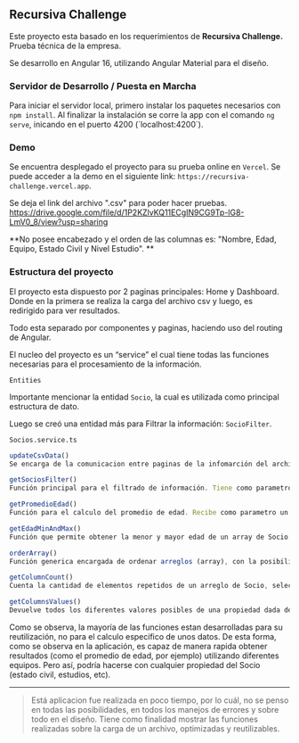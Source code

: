 ## Recursiva Challenge

Este proyecto esta basado en los requerimientos de **Recursiva Challenge.** Prueba técnica de la empresa.

Se desarrollo en Angular 16, utilizando Angular Material para el diseño.

### Servidor de Desarrollo / Puesta en Marcha

Para iniciar el servidor local, primero instalar los paquetes necesarios con `npm install`. Al finalizar la instalación se corre la app con el comando `ng serve`, inicando en el puerto 4200 (\`localhost:4200\`).

### Demo

Se encuentra desplegado el proyecto para su prueba online en `Vercel`. Se puede acceder a la demo en el siguiente link: `https://recursiva-challenge.vercel.app`. 

Se deja el link del archivo ".csv" para poder hacer pruebas. https://drive.google.com/file/d/1P2KZlvKQ11ECgIN9CG9Tp-lG8-LmV0_8/view?usp=sharing

**No posee encabezado y el orden de las columnas es: "Nombre, Edad, Equipo, Estado Civil y Nivel Estudio". ** 

### Estructura del proyecto

El proyecto esta dispuesto por 2 paginas principales: Home y Dashboard. Donde en la primera se realiza la carga del archivo csv y luego, es redirigido para ver resultados.

Todo esta separado por componentes y paginas, haciendo uso del routing de Angular.

El nucleo del proyecto es un “service” el cual tiene todas las funciones necesarias para el procesamiento de la información. 

`Entities`

Importante mencionar la entidad `Socio`, la cual es utilizada como principal estructura de dato.

Luego se creó una entidad más para Filtrar la información: `SocioFilter`.

`Socios.service.ts`

```javascript
updateCsvData() 
Se encarga de la comunicacion entre paginas de la infomarción del archivo

getSociosFilter()
Función principal para el filtrado de información. Tiene como parametro "filters", el cual puede recibir multiples objetos de filtro, haciendo posible su reutilización y personalización.

getPromedioEdad()
Función para el calculo del promedio de edad. Recibe como parametro un array de Socio y puede calcular de ese arreglo el promedio de edad.

getEdadMinAndMax()
Función que permite obtener la menor y mayor edad de un array de Socio

orderArray()
Función generica encargada de ordenar arreglos (array), con la posibilidad de seleccionar el tipo de ordenamiento (asc y desc) y la columna con la cual se quiere ordenar.

getColumnCount()
Cuenta la cantidad de elementos repetidos de un arreglo de Socio, seleccionando previamente la columna a contabilizar y el tipo de ordenamiento.

getColumnsValues()
Devuelve todos los diferentes valores posibles de una propiedad dada de un arreglo.
```

Como se observa, la mayoría de las funciones estan desarrolladas para su reutilización, no para el calculo especifico de unos datos. De esta forma, como se observa en la aplicación, es capaz de manera rapida obtener resultados (como el promedio de edad, por ejemplo) utilizando diferentes equipos. Pero así, podría hacerse con cualquier propiedad del Socio (estado civil, estudios, etc).

---

> Está aplicacion fue realizada en poco tiempo, por lo cuál, no se penso en todas las posibilidades, en todos los manejos de errores y sobre todo en el diseño. Tiene como finalidad mostrar las funciones realizadas sobre la carga de un archivo, optimizadas y reutilizables.
